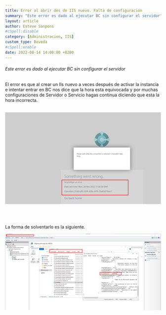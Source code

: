 ```yaml
---
title: Error al abrir des de IIS nuevo. Falta de configuración
summary: "Este error es dado al ejecutar BC sin configurar el servidor"
layout: article
author: Esteve Sanpons
#cSpell:disable
category: [Administracion, IIS]
custom_type: Boveda
#cSpell:enable
date: 2022-08-14 14:00:00 +0200
---
```


###### Este error es dado al ejecutar BC sin configurar el servidor

El error es que al crear un IIs nuevo a veces después de activar la instancia e intentar entrar en BC nos dice que la hora esta equivocada y por muchas configuraciones de Servidor o Servicio hagas continua diciendo que esta la hora incorrecta.
<br><br>

<img class="img-container"  src="/assets/img/articles/error-al-abrir-des-de-un-iis-nuevo-falta-de-configuracion/imagen001.png">

<br><br>

La forma de solventarlo es la siguiente.

<img class="img-container"  src="/assets/img/articles/error-al-abrir-des-de-un-iis-nuevo-falta-de-configuracion/imagen002.png">
